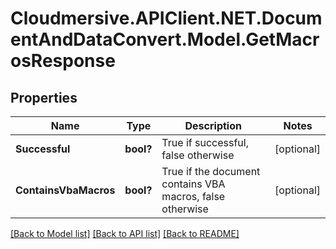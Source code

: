 # Cloudmersive.APIClient.NET.DocumentAndDataConvert.Model.GetMacrosResponse
## Properties

Name | Type | Description | Notes
------------ | ------------- | ------------- | -------------
**Successful** | **bool?** | True if successful, false otherwise | [optional] 
**ContainsVbaMacros** | **bool?** | True if the document contains VBA macros, false otherwise | [optional] 

[[Back to Model list]](../README.md#documentation-for-models) [[Back to API list]](../README.md#documentation-for-api-endpoints) [[Back to README]](../README.md)

